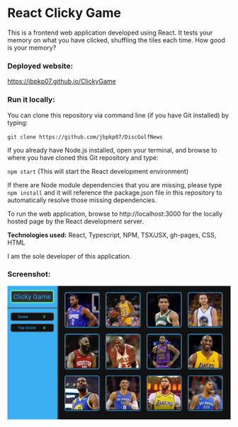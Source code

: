 # React Clicky Game

This is a frontend web application developed using React. It tests your memory on what you have clicked, shuffling the tiles each time. How good is your memory?

### Deployed website:

https://jbpkp07.github.io/ClickyGame


### Run it locally:

You can clone this repository via command line (if you have Git installed) by typing:  

`git clone https://github.com/jbpkp07/DiscGolfNews`

If you already have Node.js installed, open your terminal, and browse to where you have cloned this Git repository and type:  

`npm start` (This will start the React development environment)

If there are Node module dependencies that you are missing, please type `npm install` and it will reference the package.json file in this repository to automatically resolve those missing dependencies.

To run the web application, browse to http://localhost:3000 for the locally hosted page by the React development server.


**Technologies used:** React, Typescript, NPM, TSX/JSX, gh-pages, CSS, HTML

I am the sole developer of this application.


### Screenshot:

![1](https://github.com/jbpkp07/ClickyGame/blob/master/screenshot/clickyGame.png)

